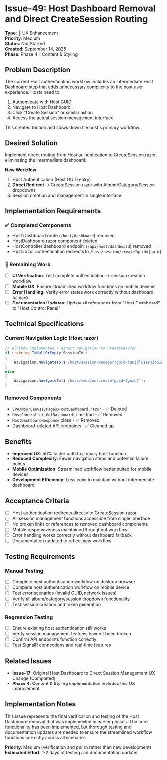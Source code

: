 # Issue-49: Host Dashboard Removal and Direct CreateSession Routing

**Type**: 🔧 UX Enhancement  
**Priority**: Medium  
**Status**: Not Started  
**Created**: September 14, 2025  
**Phase**: Phase 4 - Content & Styling

## Problem Description

The current Host authentication workflow includes an intermediate Host Dashboard step that adds unnecessary complexity to the host user experience. Hosts need to:

1. Authenticate with Host GUID
2. Navigate to Host Dashboard  
3. Click "Create Session" or similar action
4. Access the actual session management interface

This creates friction and slows down the host's primary workflow.

## Desired Solution

Implement direct routing from Host authentication to CreateSession.razor, eliminating the intermediate dashboard:

**New Workflow**:
1. Host Authentication (Host GUID entry)
2. **Direct Redirect** → CreateSession.razor with Album/Category/Session dropdowns
3. Session creation and management in single interface

## Implementation Requirements

### ✅ Completed Components
- Host Dashboard route (`/host/dashboard`) removed
- HostDashboard.razor component deleted  
- HostController dashboard endpoint (`/api/host/dashboard`) removed
- Host.razor authentication redirects to `/host/session/create?guid={guid}`

### 🚧 Remaining Work
- [ ] **UI Verification**: Test complete authentication → session creation workflow
- [ ] **Mobile UX**: Ensure streamlined workflow functions on mobile devices
- [ ] **Error Handling**: Verify error states work correctly without dashboard fallback
- [ ] **Documentation Updates**: Update all references from "Host Dashboard" to "Host Control Panel"

## Technical Specifications

### Current Navigation Logic (Host.razor)
```csharp
// Already implemented - direct navigation to CreateSession
if (!string.IsNullOrEmpty(SessionId))
{
    Navigation.NavigateTo($"/host/session-manager?guid={guid}&sessionId={SessionId}");
}
else
{
    Navigation.NavigateTo($"/host/session/create?guid={guid}");
}
```

### Removed Components
- `SPA/NoorCanvas/Pages/HostDashboard.razor` - ✅ Deleted
- `HostController.GetDashboard()` method - ✅ Removed  
- `HostDashboardResponse` class - ✅ Removed
- Dashboard-related API endpoints - ✅ Cleaned up

## Benefits

- **Improved UX**: 50% faster path to primary host function
- **Reduced Complexity**: Fewer navigation steps and potential failure points  
- **Mobile Optimization**: Streamlined workflow better suited for mobile devices
- **Development Efficiency**: Less code to maintain without intermediate dashboard

## Acceptance Criteria

- [ ] Host authentication redirects directly to CreateSession.razor
- [ ] All session management functions accessible from single interface
- [ ] No broken links or references to removed dashboard components
- [ ] Mobile responsiveness maintained throughout workflow
- [ ] Error handling works correctly without dashboard fallback
- [ ] Documentation updated to reflect new workflow

## Testing Requirements

### Manual Testing
- [ ] Complete host authentication workflow on desktop browser
- [ ] Complete host authentication workflow on mobile device
- [ ] Test error scenarios (invalid GUID, network issues)
- [ ] Verify all album/category/session dropdown functionality
- [ ] Test session creation and token generation

### Regression Testing  
- [ ] Ensure existing host authentication still works
- [ ] Verify session management features haven't been broken
- [ ] Confirm API endpoints function correctly
- [ ] Test SignalR connections and real-time features

## Related Issues
- **Issue-17**: Original Host Dashboard to Direct Session Management UX Change (Completed)
- **Phase 4**: Content & Styling implementation includes this UX improvement

## Implementation Notes

This issue represents the final verification and testing of the Host Dashboard removal that was implemented in earlier phases. The core functionality has been implemented, but thorough testing and documentation updates are needed to ensure the streamlined workflow functions correctly across all scenarios.

**Priority**: Medium (verification and polish rather than new development)
**Estimated Effort**: 1-2 days of testing and documentation updates
